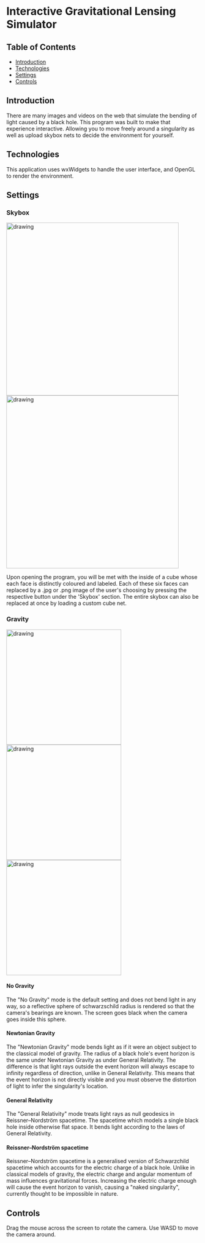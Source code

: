 # Interactive Gravitational Lensing Simulator

## Table of Contents
* [Introduction](introduction)
* [Technologies](technologies)
* [Settings](settings)
* [Controls](controls)

## Introduction
There are many images and videos on the web that simulate the bending of light caused by a black hole.
This program was built to make that experience interactive. Allowing you to move freely around a
singularity as well as upload skybox nets to decide the environment for yourself.

## Technologies
This application uses wxWidgets to handle the user interface, and OpenGL to render the environment.

## Settings

### Skybox
<img src="https://i.imgur.com/NDYE6cK.png" alt="drawing" width="450"/><img src="https://i.imgur.com/x3AwCG4.png" alt="drawing" width="450"/>

Upon opening the program, you will be met with the inside of a cube whose each face is distinctly coloured and labeled. Each of these six faces 
can replaced by a .jpg or .png image of the user's choosing by pressing the respective button under the 'Skybox' section. The entire skybox can 
also be replaced at once by loading a custom cube net.

### Gravity
<img src="https://i.imgur.com/iwsijgQ.png" alt="drawing" width="300"/><img src="https://i.imgur.com/dSboaqn.png" alt="drawing" width="300"/><img src="https://i.imgur.com/NDYE6cK.png" alt="drawing" width="300"/>

#### No Gravity
The "No Gravity" mode is the default setting and does not bend light in any way, so a reflective sphere of schwarzschild radius is rendered so 
that the camera's bearings are known.
The screen goes black when the camera goes inside this sphere.

#### Newtonian Gravity
The "Newtonian Gravity" mode bends light as if it were an object subject to the classical model of gravity.
The radius of a black hole's event horizon is the same under Newtonian Gravity as under General Relativity. The difference is that light rays 
outside the event horizon will always escape to infinity regardless of direction, unlike in General Relativity. This means that the event horizon 
is not directly visible and you must observe the distortion of light to infer the singularity's location.

#### General Relativity
The "General Relativity" mode treats light rays as null geodesics in Reissner–Nordström spacetime. The spacetime which models a single black hole inside 
otherwise flat space. It bends light according to the laws of General Relativity.

#### Reissner–Nordström spacetime
Reissner–Nordström spacetime is a generalised version of Schwarzchild spacetime which accounts for the electric charge of a black hole. Unlike in classical models of gravity, the electric charge and angular momentum of mass influences gravitational forces. Increasing the electric charge enough will cause the event horizon to vanish, causing a "naked singularity", currently thought to be impossible in nature.

## Controls

Drag the mouse across the screen to rotate the camera.
Use WASD to move the camera around.
